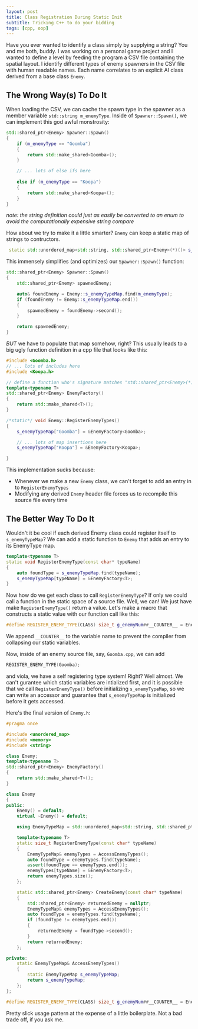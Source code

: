 ```yaml
---
layout: post
title: Class Registration During Static Init
subtitle: Tricking C++ to do your bidding
tags: [cpp, oop]
---
```


Have you ever wanted to identify a class simply by supplying a string?
You and me both, buddy. I was working on a personal game project and I wanted
to define a level by feeding the program a CSV file containing the spatial layout.
I identify different types of enemy spawners in the CSV file with human readable names.
Each name correlates to an explicit AI class derived from a base class `Enemy`.


## The Wrong Way(s) To Do It
When loading the CSV, we can cache the spawn type in the spawner as a member variable `std::string m_enemyType`.
 Inside of `Spawner::Spawn()`, we can implement this god awful monstrosity:
```cpp
std::shared_ptr<Enemy> Spawner::Spawn()
{
    if (m_enemyType == "Goomba")
    {
        return std::make_shared<Goomba>();
    }

    // ... lots of else ifs here
    
    else if (m_enemyType == "Koopa")
    {
        return std::make_shared<Koopa>();
    }
}
```
*note: the string definition could just as easily be converted to an enum to avoid the computationally expensive string compare*

How about we try to make it a little smarter? `Enemy` can keep a static map of strings to contructors.

```cpp
 static std::unordered_map<std::string, std::shared_ptr<Enemy>(*)()> s_enemyTypeMap;
```

This immensely simplifies (and optimizes) our `Spawner::Spawn()` function:
```cpp
std::shared_ptr<Enemy> Spawner::Spawn()
{
    std::shared_ptr<Enemy> spawnedEnemy;

    auto& foundEnemy = Enemy::s_enemyTypeMap.find(m_enemyType);
    if (foundEnemy != Enemy::s_enemyTypeMap.end())
    {
        spawnedEnemy = foundEnemy->second();
    }

    return spawnedEnemy;
}
```

*BUT* we have to populate that map somehow, right? This usually leads to a big ugly function definition in a cpp file that looks like this:
```cpp
#include <Goomba.h>
// ... lots of includes here
#include <Koopa.h>

// define a function who's signature matches "std::shared_ptr<Enemy>(*)()"
template<typename T>
std::shared_ptr<Enemy> EnemyFactory()
{
    return std::make_shared<T>();
}

/*static*/ void Enemy::RegisterEnemyTypes()
{
    s_enemyTypeMap["Goomba"] = &EnemyFactory<Goomba>;

    // ... lots of map insertions here
    s_enemyTypeMap["Koopa"] = &EnemyFactory<Koopa>;

}
```
This implementation sucks because:
* Whenever we make a new `Enemy` class, we can't forget to add an entry in to `RegisterEnemyTypes`
* Modifying any derived `Enemy` header file forces us to recompile this source file every time

## The Better Way To Do It
Wouldn't it be cool if each derived Enemy class could register itself to `s_enemyTypeMap`? We can add a static function to `Enemy` that adds an entry to its EnemyType map.
```cpp
template<typename T>
static void RegisterEnemyType(const char* typeName)
{
    auto foundType = s_enemyTypeMap.find(typeName);
    s_enemyTypeMap[typeName] = &EnemyFactory<T>;
}
```

Now how do we get each class to call `RegisterEnemyType`? If only we could call a function in the static space of a source file. Well, we can! We just have make  `RegisterEnemyType()` return a value. Let's make a macro that constructs a static value with our function call like this:
```cpp
#define REGISTER_ENEMY_TYPE(CLASS) size_t g_enemyNum##__COUNTER__ = Enemy::RegisterEnemyType<CLASS>(#CLASS)
```
We append `__COUNTER__` to the variable name to prevent the compiler from collapsing our static variables.

Now, inside of an enemy source file, say, `Goomba.cpp`, we can add
```cpp
REGISTER_ENEMY_TYPE(Goomba);
```
and viola, we have a self registering type system! Right? Well almost. We can't gurantee which static variables are intialized first, and it is possible that we call `RegisterEnemyType()` before initializing `s_enemyTypeMap`, so we can write an accessor and guarantee that `s_enemyTypeMap` is initialized before it gets accessed.

Here's the final version of `Enemy.h`:
```cpp
#pragma once

#include <unordered_map>
#include <memory>
#include <string>

class Enemy;
template<typename T>
std::shared_ptr<Enemy> EnemyFactory()
{
    return std::make_shared<T>();
}

class Enemy
{
public:
    Enemy() = default;
    virtual ~Enemy() = default;

    using EnemyTypeMap = std::unordered_map<std::string, std::shared_ptr<Enemy>(*)()>;

    template<typename T>
    static size_t RegisterEnemyType(const char* typeName)
    {
        EnemyTypeMap& enemyTypes = AccessEnemyTypes();
        auto foundType = enemyTypes.find(typeName);
        assert(foundType == enemyTypes.end());
        enemyTypes[typeName] = &EnemyFactory<T>;
        return enemyTypes.size();
    };

    static std::shared_ptr<Enemy> CreateEnemy(const char* typeName)
    {
        std::shared_ptr<Enemy> returnedEnemy = nullptr;
        EnemyTypeMap& enemyTypes = AccessEnemyTypes();
        auto foundType = enemyTypes.find(typeName);
        if (foundType != enemyTypes.end())
        {
            returnedEnemy = foundType->second();
        }
        return returnedEnemy;
    };

private:
    static EnemyTypeMap& AccessEnemyTypes()
    {
        static EnemyTypeMap s_enemyTypeMap;
        return s_enemyTypeMap;
    };
};

#define REGISTER_ENEMY_TYPE(CLASS) size_t g_enemyNum##__COUNTER__ = Enemy::RegisterEnemyType<CLASS>(#CLASS);

```

Pretty slick usage pattern at the expense of a little boilerplate. Not a bad trade off, if you ask me.